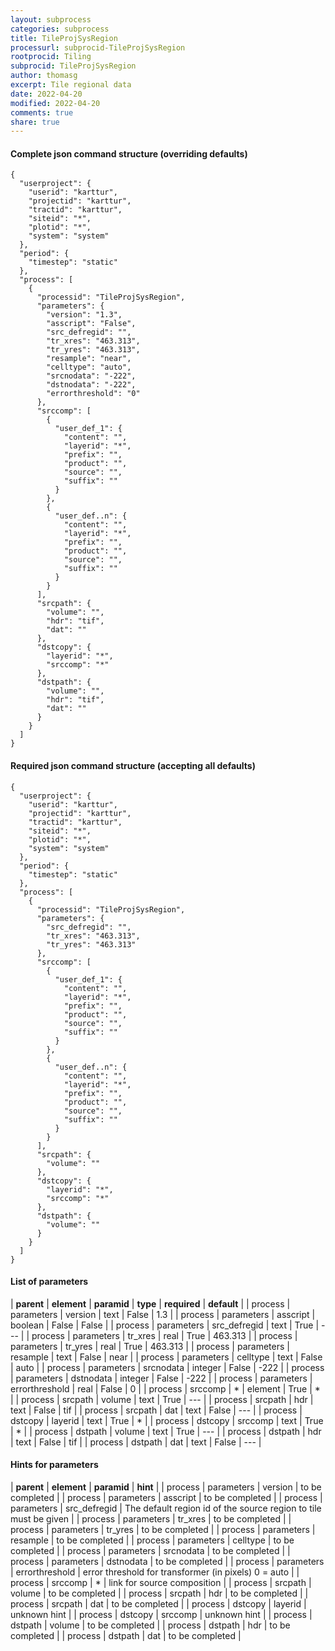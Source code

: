 ```yaml
---
layout: subprocess
categories: subprocess
title: TileProjSysRegion
processurl: subprocid-TileProjSysRegion
rootprocid: Tiling
subprocid: TileProjSysRegion
author: thomasg
excerpt: Tile regional data
date: 2022-04-20
modified: 2022-04-20
comments: true
share: true
---
```


#### Complete json command structure (overriding defaults)
```
{
  "userproject": {
    "userid": "karttur",
    "projectid": "karttur",
    "tractid": "karttur",
    "siteid": "*",
    "plotid": "*",
    "system": "system"
  },
  "period": {
    "timestep": "static"
  },
  "process": [
    {
      "processid": "TileProjSysRegion",
      "parameters": {
        "version": "1.3",
        "asscript": "False",
        "src_defregid": "",
        "tr_xres": "463.313",
        "tr_yres": "463.313",
        "resample": "near",
        "celltype": "auto",
        "srcnodata": "-222",
        "dstnodata": "-222",
        "errorthreshold": "0"
      },
      "srccomp": [
        {
          "user_def_1": {
            "content": "",
            "layerid": "*",
            "prefix": "",
            "product": "",
            "source": "",
            "suffix": ""
          }
        },
        {
          "user_def..n": {
            "content": "",
            "layerid": "*",
            "prefix": "",
            "product": "",
            "source": "",
            "suffix": ""
          }
        }
      ],
      "srcpath": {
        "volume": "",
        "hdr": "tif",
        "dat": ""
      },
      "dstcopy": {
        "layerid": "*",
        "srccomp": "*"
      },
      "dstpath": {
        "volume": "",
        "hdr": "tif",
        "dat": ""
      }
    }
  ]
}
```
#### Required json command structure (accepting all defaults)
```
{
  "userproject": {
    "userid": "karttur",
    "projectid": "karttur",
    "tractid": "karttur",
    "siteid": "*",
    "plotid": "*",
    "system": "system"
  },
  "period": {
    "timestep": "static"
  },
  "process": [
    {
      "processid": "TileProjSysRegion",
      "parameters": {
        "src_defregid": "",
        "tr_xres": "463.313",
        "tr_yres": "463.313"
      },
      "srccomp": [
        {
          "user_def_1": {
            "content": "",
            "layerid": "*",
            "prefix": "",
            "product": "",
            "source": "",
            "suffix": ""
          }
        },
        {
          "user_def..n": {
            "content": "",
            "layerid": "*",
            "prefix": "",
            "product": "",
            "source": "",
            "suffix": ""
          }
        }
      ],
      "srcpath": {
        "volume": ""
      },
      "dstcopy": {
        "layerid": "*",
        "srccomp": "*"
      },
      "dstpath": {
        "volume": ""
      }
    }
  ]
}
```
#### List of parameters

| **parent** | **element** | **paramid** | **type** | **required** | **default** |
| process | parameters | version | text | False | 1.3 |
| process | parameters | asscript | boolean | False | False |
| process | parameters | src_defregid | text | True | --- |
| process | parameters | tr_xres | real | True | 463.313 |
| process | parameters | tr_yres | real | True | 463.313 |
| process | parameters | resample | text | False | near |
| process | parameters | celltype | text | False | auto |
| process | parameters | srcnodata | integer | False | -222 |
| process | parameters | dstnodata | integer | False | -222 |
| process | parameters | errorthreshold | real | False | 0 |
| process | srccomp | * | element | True | * |
| process | srcpath | volume | text | True | --- |
| process | srcpath | hdr | text | False | tif |
| process | srcpath | dat | text | False | --- |
| process | dstcopy | layerid | text | True | * |
| process | dstcopy | srccomp | text | True | * |
| process | dstpath | volume | text | True | --- |
| process | dstpath | hdr | text | False | tif |
| process | dstpath | dat | text | False | --- |

#### Hints for parameters

| **parent** | **element** | **paramid** | **hint** |
| process | parameters | version | to be completed |
| process | parameters | asscript | to be completed |
| process | parameters | src_defregid | The default region id of the source region to tile must be given |
| process | parameters | tr_xres | to be completed |
| process | parameters | tr_yres | to be completed |
| process | parameters | resample | to be completed |
| process | parameters | celltype | to be completed |
| process | parameters | srcnodata | to be completed |
| process | parameters | dstnodata | to be completed |
| process | parameters | errorthreshold | error threshold for transformer (in pixels) 0 = auto |
| process | srccomp | * | link for source composition |
| process | srcpath | volume | to be completed |
| process | srcpath | hdr | to be completed |
| process | srcpath | dat | to be completed |
| process | dstcopy | layerid | unknown hint |
| process | dstcopy | srccomp | unknown hint |
| process | dstpath | volume | to be completed |
| process | dstpath | hdr | to be completed |
| process | dstpath | dat | to be completed |

